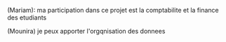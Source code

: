

(Mariam): ma participation dans ce projet est la comptabilite et la finance des etudiants

(Mounira) je peux apporter l'orgqnisation des donnees

